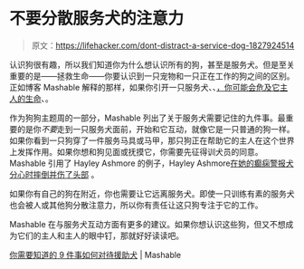 # 不要分散服务犬的注意力

> 原文：<https://lifehacker.com/dont-distract-a-service-dog-1827924514>

认识狗很有趣，所以我们知道你为什么想认识所有的狗，甚至是服务犬。但是至关重要的是——拯救生命——你要认识到一只宠物和一只正在工作的狗之间的区别。正如博客 Mashable 解释的那样，如果你引开一只服务犬、、[，你可能会危及它主人的生命](https://mashable.com/2018/07/26/how-to-behave-around-service-dogs/#P0Az_.dvrPqS)、。



作为狗狗主题周的一部分，Mashable 列出了关于服务犬需要记住的九件事。最重要的是你*不要*走到一只服务犬面前，开始和它互动，就像它是一只普通的狗一样。如果你看到一只狗穿了一件服务马具或马甲，那只狗正在帮助它的主人在这个世界上发挥作用。如果你想和狗见面或抚摸它，你需要先征得训犬员的同意。Mashable 引用了 Hayley Ashmore 的例子，Hayley Ashmore[在她的癫痫警报犬分心时摔倒并伤了头部](https://www.instagram.com/p/2W3-phmrGg/) 。

如果你有自己的狗在附近，你也需要让它远离服务犬。即使一只训练有素的服务犬也会被人或其他狗分散注意力，所以你有责任让这只狗专注于它的工作。

Mashable 在与服务犬互动方面有更多的建议。如果你想认识这些狗，但又不想成为它们的主人和主人的眼中钉，那就好好读读吧。

[你需要知道的 9 件事如何对待援助犬](https://mashable.com/2018/07/26/how-to-behave-around-service-dogs/#GBQD6MWwxqqd) | Mashable